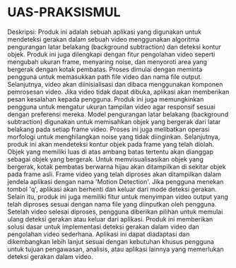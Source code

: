 # UAS-PRAKSISMUL
Deskripsi:
Produk ini adalah sebuah aplikasi yang digunakan untuk mendeteksi gerakan dalam sebuah video menggunakan algoritma pengurangan latar belakang (background subtraction) dan deteksi kontur objek. Produk ini juga dilengkapi dengan fitur pengolahan video seperti mengubah ukuran frame, menyaring noise, dan menyoroti area yang bergerak dengan kotak pembatas.
Proses dimulai dengan meminta pengguna untuk memasukkan path file video dan nama file output. Selanjutnya, video akan diinisialisasi dan dibaca menggunakan komponen pemrosesan video. Jika video tidak dapat dibuka, aplikasi akan memberikan pesan kesalahan kepada pengguna.
Produk ini juga memungkinkan pengguna untuk mengatur ukuran tampilan video agar responsif sesuai dengan preferensi mereka. Model pengurangan latar belakang (background subtraction) digunakan untuk memisahkan objek yang bergerak dari latar belakang pada setiap frame video. Proses ini juga melibatkan operasi morfologi untuk menghilangkan noise yang tidak diinginkan.
Selanjutnya, produk ini akan mendeteksi kontur objek pada frame yang telah diolah. Objek yang memiliki luas di atas ambang batas tertentu akan dianggap sebagai objek yang bergerak. Untuk memvisualisasikan objek yang bergerak, kotak pembatas berwarna hijau akan ditampilkan di sekitar objek pada frame asli.
Frame video yang telah diproses akan ditampilkan dalam jendela aplikasi dengan nama 'Motion Detection'. Jika pengguna menekan tombol 'q', aplikasi akan berhenti dan keluar dari mode deteksi gerakan.
Selain itu, produk ini juga memiliki fitur untuk menyimpan video output yang telah diproses sesuai dengan nama file yang diinputkan oleh pengguna.
Setelah video selesai diproses, pengguna diberikan pilihan untuk memulai ulang deteksi gerakan atau keluar dari aplikasi.
Produk ini memberikan solusi dasar untuk implementasi deteksi gerakan dalam video dan pengolahan video sederhana. Aplikasi ini dapat diadaptasi dan dikembangkan lebih lanjut sesuai dengan kebutuhan khusus pengguna untuk tujuan pengawasan, analisis, atau aplikasi lainnya yang memerlukan deteksi gerakan dalam video.
